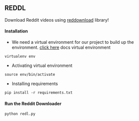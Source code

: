 ## REDDL
Download Reddit videos using [reddownload](https://github.com/JackhammerYT/RedDownloader) library!

#### Installation
- We need a virtual environment for our project to build up the environment. [click here](https://uoa-eresearch.github.io/eresearch-cookbook/recipe/2014/11/26/python-virtual-env/) docs virtual environment
```
virtualenv env
```
- Activating virtual environment
```
source env/bin/activate
``` 
- Installing requirements
```
pip install -r requirements.txt
```
#### Run the Reddit Downloader
```
python redl.py
```
